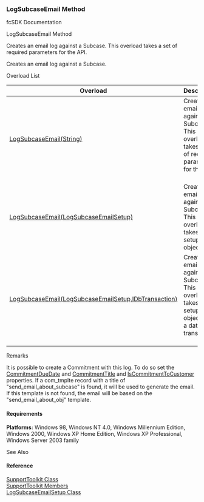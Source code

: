 ﻿### LogSubcaseEmail Method                                                   

fcSDK Documentation

LogSubcaseEmail Method

Creates an email log against a Subcase. This overload takes a set of required parameters for the API.

Creates an email log against a Subcase.

Overload List

| Overload | Description |
| --- | --- |
| [LogSubcaseEmail(String)](FChoice.Toolkits.Clarify~FChoice.Toolkits.Clarify.Support.SupportToolkit~LogSubcaseEmail(String).md) | Creates an email log against a Subcase. This overload takes a set of required parameters for the API.   |
| [LogSubcaseEmail(LogSubcaseEmailSetup)](FChoice.Toolkits.Clarify~FChoice.Toolkits.Clarify.Support.SupportToolkit~LogSubcaseEmail(LogSubcaseEmailSetup).md) | Creates an email log against a Subcase. This overload takes a setup object.   |
| [LogSubcaseEmail(LogSubcaseEmailSetup,IDbTransaction)](FChoice.Toolkits.Clarify~FChoice.Toolkits.Clarify.Support.SupportToolkit~LogSubcaseEmail(LogSubcaseEmailSetup,IDbTransaction).md) | Creates an email log against a Subcase. This overload takes a setup object and a database transaction.   |

Remarks

It is possible to create a Commitment with this log. To do so set the [CommitmentDueDate](FChoice.Toolkits.Clarify~FChoice.Toolkits.Clarify.Support.LogSubcaseEmailSetup~CommitmentDueDate.md) and [CommitmentTitle](FChoice.Toolkits.Clarify~FChoice.Toolkits.Clarify.Support.LogSubcaseEmailSetup~CommitmentTitle.md) and [IsCommitmentToCustomer](FChoice.Toolkits.Clarify~FChoice.Toolkits.Clarify.Support.LogSubcaseEmailSetup~IsCommitmentToCustomer.md) properties. If a com_tmplte record with a title of "send_email_about_subcase" is found, it will be used to generate the email. If this template is not found, the email will be based on the "send_email_about_obj" template.

#### Requirements

**Platforms:** Windows 98, Windows NT 4.0, Windows Millennium Edition, Windows 2000, Windows XP Home Edition, Windows XP Professional, Windows Server 2003 family

See Also

#### Reference

[SupportToolkit Class](FChoice.Toolkits.Clarify~FChoice.Toolkits.Clarify.Support.SupportToolkit.md)  
[SupportToolkit Members](FChoice.Toolkits.Clarify~FChoice.Toolkits.Clarify.Support.SupportToolkit_members.md)  
[LogSubcaseEmailSetup Class](FChoice.Toolkits.Clarify~FChoice.Toolkits.Clarify.Support.LogSubcaseEmailSetup.md)